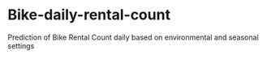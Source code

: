 # Bike-daily-rental-count
Prediction of Bike Rental Count daily based on environmental and seasonal settings
